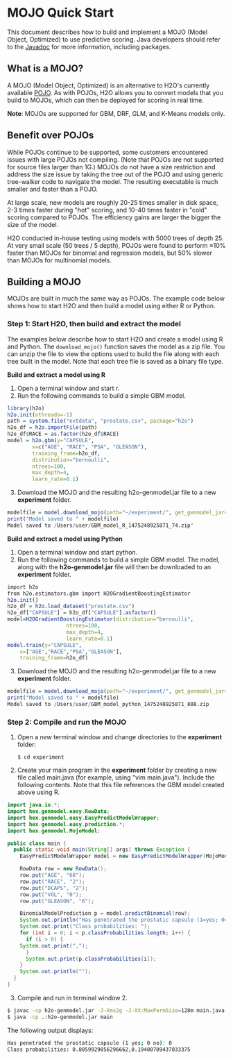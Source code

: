 # MOJO Quick Start


This document describes how to build and implement a MOJO (Model Object, Optimized) to use predictive scoring. Java developers should refer to the [Javadoc](http://docs.h2o.ai/h2o/latest-stable/h2o-genmodel/javadoc/index.html) for more information, including packages. 


## What is a MOJO?


A MOJO (Model Object, Optimized) is an alternative to H2O's currently available
[POJO](https://github.com/h2oai/h2o-3/blob/master/h2o-docs/src/product/howto/POJO_QuickStart.md). As with POJOs, H2O allows you to convert models that you build to MOJOs, which can then be deployed for scoring in real time.

**Note**: MOJOs are supported for GBM, DRF, GLM, and K-Means models only.

## Benefit over POJOs

While POJOs continue to be supported, some customers encountered issues with large POJOs not compiling. (Note that POJOs are not supported for source files larger than 1G.) MOJOs do not have a size restriction and address the size issue by taking the tree out of the POJO and using generic tree-walker code to navigate the model. The resulting executable is much smaller and faster than a POJO.

At large scale, new models are roughly 20-25 times smaller in disk space, 2-3 times faster during "hot" scoring, and 10-40 times faster in "cold" scoring compared to POJOs. The efficiency gains are larger the bigger the size of the model.

H2O conducted in-house testing using models with 5000 trees of depth 25. At very small scale (50 trees / 5 depth), POJOs were found to perform ≈10% faster than MOJOs for binomial and regression models, but 50% slower than MOJOs for multinomial models.

## Building a MOJO


MOJOs are built in much the same way as POJOs. The example code below shows how to start H2O and then build a model using either R or Python.

### Step 1: Start H2O, then build and extract the model

The examples below describe how to start H2O and create a model using R and Python. The ``download_mojo()`` function saves the model as a zip file. You can unzip the file to view the options used to build the file along with each tree built in the model. Note that each tree file is saved as a binary file type. 

**Build and extract a model using R**

1. Open a terminal window and start r.
2. Run the following commands to build a simple GBM model. 

```R
library(h2o)
h2o.init(nthreads=-1)
path = system.file("extdata", "prostate.csv", package="h2o")
h2o_df = h2o.importFile(path)
h2o_df$RACE = as.factor(h2o_df$RACE)
model = h2o.gbm(y="CAPSULE",
		x=c("AGE", "RACE", "PSA", "GLEASON"),
		training_frame=h2o_df,
		distribution="bernoulli",
		ntrees=100,
		max_depth=4,
		learn_rate=0.1)
```

3. Download the MOJO and the resulting h2o-genmodel.jar file to a new **experiment** folder. 

```R
modelfile = model.download_mojo(path="~/experiment/", get_genmodel_jar=True)
print("Model saved to " + modelfile)
Model saved to /Users/user/GBM_model_R_1475248925871_74.zip"
```

**Build and extract a model using Python**

1. Open a terminal window and start python. 
2. Run the following commands to build a simple GBM model. The model, along with the **h2o-genmodel.jar** file will then be downloaded to an **experiment** folder. 

```R
import h2o
from h2o.estimators.gbm import H2OGradientBoostingEstimator
h2o.init()
h2o_df = h2o.load_dataset("prostate.csv")
h2o_df["CAPSULE"] = h2o_df["CAPSULE"].asfactor()
model=H2OGradientBoostingEstimator(distribution="bernoulli",
			       ntrees=100,
			       max_depth=4,
			       learn_rate=0.1)
model.train(y="CAPSULE",
	x=["AGE","RACE","PSA","GLEASON"],
	training_frame=h2o_df)
```

3. Download the MOJO and the resulting h2o-genmodel.jar file to a new **experiment** folder. 

```R
modelfile = model.download_mojo(path="~/experiment/", get_genmodel_jar=True)
print("Model saved to " + modelfile)
Model saved to /Users/user/GBM_model_python_1475248925871_888.zip           
```

### Step 2: Compile and run the MOJO

1.  Open a *new* terminal window and change directories to the **experiment** folder:
		
		$ cd experiment

2.  Create your main program in the **experiment** folder by creating a new file called main.java (for example, using "vim main.java"). Include the following contents. Note that this file references the GBM model created above using R. 

```java
import java.io.*;
import hex.genmodel.easy.RowData;
import hex.genmodel.easy.EasyPredictModelWrapper;
import hex.genmodel.easy.prediction.*;
import hex.genmodel.MojoModel;

public class main {
  public static void main(String[] args) throws Exception {
    EasyPredictModelWrapper model = new EasyPredictModelWrapper(MojoModel.load("GBM_model_R_1475248925871_74.zip"));

    RowData row = new RowData();
    row.put("AGE", "68");
    row.put("RACE", "2");
    row.put("DCAPS", "2");
    row.put("VOL", "0");
    row.put("GLEASON", "6");

    BinomialModelPrediction p = model.predictBinomial(row);
    System.out.println("Has penetrated the prostatic capsule (1=yes; 0=no): " + p.label);
    System.out.print("Class probabilities: ");
    for (int i = 0; i < p.classProbabilities.length; i++) {
      if (i > 0) {
	System.out.print(",");
      }
      System.out.print(p.classProbabilities[i]);
    }
    System.out.println("");
  }
}
``` 

3. Compile and run in terminal window 2. 

```bash
$ javac -cp h2o-genmodel.jar -J-Xms2g -J-XX:MaxPermSize=128m main.java
$ java -cp .:h2o-genmodel.jar main	
```

The following output displays:

```bash
Has penetrated the prostatic capsule (1 yes; 0 no): 0
Class probabilities: 0.8059929056296662,0.19400709437033375
```
